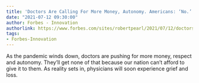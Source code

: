 ```yaml
---
title: 'Doctors Are Calling For More Money, Autonomy. Americans: ‘No.’'
date: "2021-07-12 09:30:00"
author: Forbes - Innovation
authorlink: https://www.forbes.com/sites/robertpearl/2021/07/12/doctors-are-calling-for-more-money-autonomy-americans-no/
tags:
- Forbes-Innovation
---
```

As the pandemic winds down, doctors are pushing for more money, respect and autonomy. They’ll get none of that because our nation can’t afford to give it to them. As reality sets in, physicians will soon experience grief and loss.